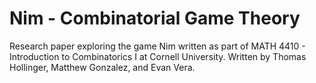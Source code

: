 # Nim - Combinatorial Game Theory
Research paper exploring the game Nim written as part of MATH 4410 - Introduction to Combinatorics I at Cornell University. Written by Thomas Hollinger, Matthew Gonzalez, and Evan Vera.
